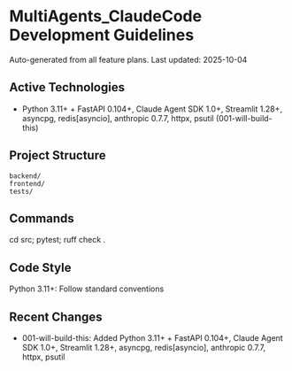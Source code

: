 ﻿# MultiAgents_ClaudeCode Development Guidelines

Auto-generated from all feature plans. Last updated: 2025-10-04

## Active Technologies
- Python 3.11+ + FastAPI 0.104+, Claude Agent SDK 1.0+, Streamlit 1.28+, asyncpg, redis[asyncio], anthropic 0.7.7, httpx, psutil (001-will-build-this)

## Project Structure
```
backend/
frontend/
tests/
```

## Commands
cd src; pytest; ruff check .

## Code Style
Python 3.11+: Follow standard conventions

## Recent Changes
- 001-will-build-this: Added Python 3.11+ + FastAPI 0.104+, Claude Agent SDK 1.0+, Streamlit 1.28+, asyncpg, redis[asyncio], anthropic 0.7.7, httpx, psutil

<!-- MANUAL ADDITIONS START -->
<!-- MANUAL ADDITIONS END -->